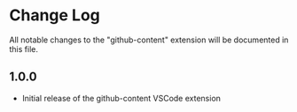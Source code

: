 # Change Log

All notable changes to the "github-content" extension will be documented in this file.

## 1.0.0

- Initial release of the github-content VSCode extension